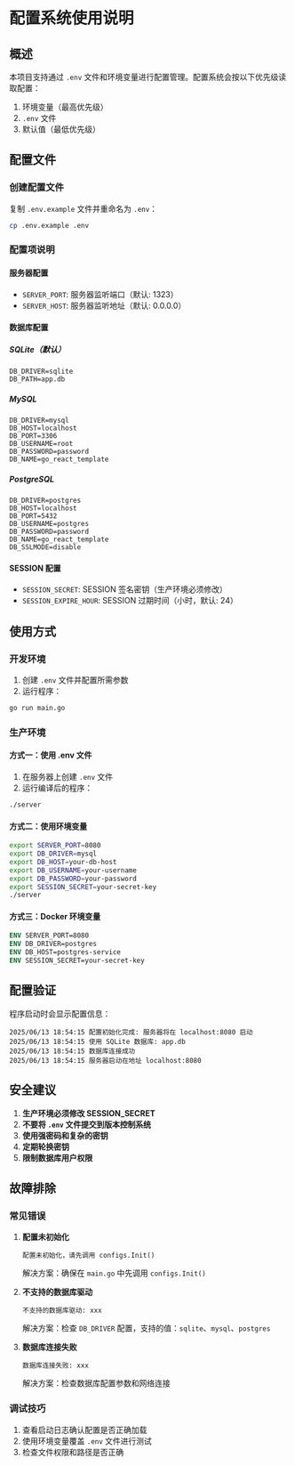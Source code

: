 # 配置系统使用说明

## 概述

本项目支持通过 `.env` 文件和环境变量进行配置管理。配置系统会按以下优先级读取配置：

1. 环境变量（最高优先级）
2. `.env` 文件
3. 默认值（最低优先级）

## 配置文件

### 创建配置文件

复制 `.env.example` 文件并重命名为 `.env`：

```bash
cp .env.example .env
```

### 配置项说明

#### 服务器配置

- `SERVER_PORT`: 服务器监听端口（默认: 1323）
- `SERVER_HOST`: 服务器监听地址（默认: 0.0.0.0）

#### 数据库配置

##### SQLite（默认）

```env
DB_DRIVER=sqlite
DB_PATH=app.db
```

##### MySQL

```env
DB_DRIVER=mysql
DB_HOST=localhost
DB_PORT=3306
DB_USERNAME=root
DB_PASSWORD=password
DB_NAME=go_react_template
```

##### PostgreSQL

```env
DB_DRIVER=postgres
DB_HOST=localhost
DB_PORT=5432
DB_USERNAME=postgres
DB_PASSWORD=password
DB_NAME=go_react_template
DB_SSLMODE=disable
```

#### SESSION 配置

- `SESSION_SECRET`: SESSION 签名密钥（生产环境必须修改）
- `SESSION_EXPIRE_HOUR`: SESSION 过期时间（小时，默认: 24）

## 使用方式

### 开发环境

1. 创建 `.env` 文件并配置所需参数
2. 运行程序：

```bash
go run main.go
```

### 生产环境

#### 方式一：使用 .env 文件

1. 在服务器上创建 `.env` 文件
2. 运行编译后的程序：

```bash
./server
```

#### 方式二：使用环境变量

```bash
export SERVER_PORT=8080
export DB_DRIVER=mysql
export DB_HOST=your-db-host
export DB_USERNAME=your-username
export DB_PASSWORD=your-password
export SESSION_SECRET=your-secret-key
./server
```

#### 方式三：Docker 环境变量

```dockerfile
ENV SERVER_PORT=8080
ENV DB_DRIVER=postgres
ENV DB_HOST=postgres-service
ENV SESSION_SECRET=your-secret-key
```

## 配置验证

程序启动时会显示配置信息：

```
2025/06/13 18:54:15 配置初始化完成: 服务器将在 localhost:8080 启动
2025/06/13 18:54:15 使用 SQLite 数据库: app.db
2025/06/13 18:54:15 数据库连接成功
2025/06/13 18:54:15 服务器启动在地址 localhost:8080
```

## 安全建议

1. **生产环境必须修改 SESSION_SECRET**
2. **不要将 `.env` 文件提交到版本控制系统**
3. **使用强密码和复杂的密钥**
4. **定期轮换密钥**
5. **限制数据库用户权限**

## 故障排除

### 常见错误

1. **配置未初始化**
   ```
   配置未初始化，请先调用 configs.Init()
   ```
   解决方案：确保在 `main.go` 中先调用 `configs.Init()`

2. **不支持的数据库驱动**
   ```
   不支持的数据库驱动: xxx
   ```
   解决方案：检查 `DB_DRIVER` 配置，支持的值：`sqlite`、`mysql`、`postgres`

3. **数据库连接失败**
   ```
   数据库连接失败: xxx
   ```
   解决方案：检查数据库配置参数和网络连接

### 调试技巧

1. 查看启动日志确认配置是否正确加载
2. 使用环境变量覆盖 `.env` 文件进行测试
3. 检查文件权限和路径是否正确